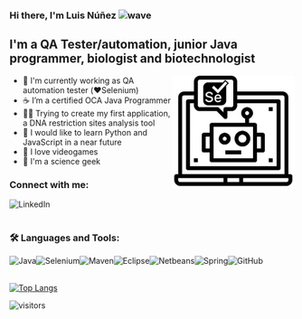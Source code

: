 ### Hi there, I'm Luis Núñez <img alt="wave" width="26px" src="https://raw.githubusercontent.com/syedareehaquasar/syedareehaquasar/master/gifs/Hi.gif"/>

## I'm a QA Tester/automation, junior Java programmer, biologist and biotechnologist
<img src="https://raw.githubusercontent.com/luinungom/luinungom/master/Selenium.png" align="right" height="200" />

- :robot: I'm currently working as QA automation tester (❤️Selenium)
- :coffee: I’m a certified OCA Java Programmer
- :man_technologist: Trying to create my first application, a DNA restriction sites analysis tool
- :snake: I would like to learn Python and JavaScript in a near future
- :space_invader: I love videogames
- :microscope: I'm a science geek

### Connect with me:

[<img align="left" alt="LinkedIn" src="https://img.shields.io/badge/LinkedIn-0077B5?style=for-the-badge&logo=linkedin&logoColor=white"/>][linkedin]
<br></br>
### 🛠 Languages and Tools:
<img align="left" alt="Java" src="https://img.shields.io/badge/Java-ED8B00?style=for-the-badge&logo=java&logoColor=white"/>
<img align="left" alt="Selenium" src="https://img.shields.io/badge/Selenium-43B02A?style=for-the-badge&logo=Selenium&logoColor=white"/> 
<img align="left" alt="Maven" src="https://img.shields.io/badge/Maven-C71A36?style=for-the-badge&logo=Apache&logoColor=white"/> 
<img align="left" alt="Eclipse" src="https://img.shields.io/badge/Eclipse-2C2255?style=for-the-badge&logo=Eclipse&logoColor=white"/>
<img align="left" alt="Netbeans" src="https://img.shields.io/badge/Netbeans-1B6AC6?style=for-the-badge&logo=ApacheNetbeansIDE&logoColor=white"/>
<img align="left" alt="Spring" src="https://img.shields.io/badge/Spring-6DB33F?style=for-the-badge&logo=Spring&logoColor=white"/>
<img align="left" alt="GitHub" src="https://img.shields.io/badge/GitHub-181717?style=for-the-badge&logo=GitHub&logoColor=white"/>

[linkedin]:https://www.linkedin.com/in/luisnunezgomez

<br></br>

[![Top Langs](https://github-readme-stats.vercel.app/api/top-langs/?username=luinungom)](https://github.com/luinungom/github-readme-stats)

![visitors](https://visitor-badge.glitch.me/badge?page_id=luinungom.visitor-badge)
